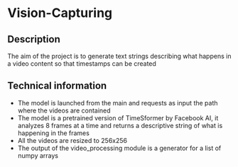 # Vision-Capturing

## Description
The aim of the project is to generate text strings describing what happens in a video content so that timestamps can be created 

## Technical information
- The model is launched from the main and requests as input the path where the videos are contained 
- The model is a pretrained version of TimeSformer by Facebook AI, it analyzes 8 frames at a time and returns a descriptive string of what is happening in the frames
- All the videos are resized to 256x256 
- The output of the video_processing module is a generator for a list of numpy arrays
